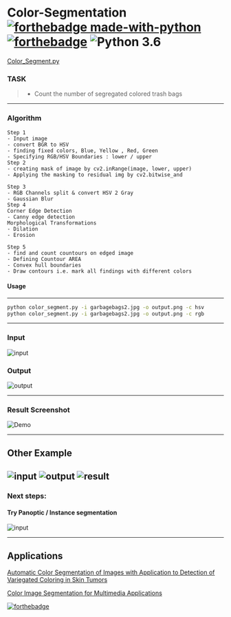 # Color-Segmentation  [![forthebadge made-with-python](http://ForTheBadge.com/images/badges/made-with-python.svg)](https://github.com/vasantvohra/Color-Segmentation/blob/master/color_segment.py) [![forthebadge](https://forthebadge.com/images/badges/powered-by-responsibility.svg)](https://forthebadge.com) ![Python 3.6](https://img.shields.io/badge/python-3.6-green.svg)

[Color_Segment.py](https://github.com/vasantvohra/Color-Segmentation/blob/master/color_segment.py)
### TASK
 > * Count the number of segregated colored trash bags
---
### Algorithm
```
Step 1
- Input image 
- convert BGR to HSV
- finding fixed colors, Blue, Yellow , Red, Green
- Specifying RGB/HSV Boundaries : lower / upper
Step 2
- creating mask of image by cv2.inRange(image, lower, upper)
- Applying the masking to residual img by cv2.bitwise_and

Step 3
- RGB Channels split & convert HSV 2 Gray
- Gaussian Blur
Step 4
Corner Edge Detection
- Canny edge detection
Morphological Transformations
- Dilation
- Erosion

Step 5
- find and count countours on edged image
- Defining Countour AREA
- Convex hull boundaries
- Draw contours i.e. mark all findings with different colors
```
#### Usage
---
```sh
python color_segment.py -i garbagebags2.jpg -o output.png -c hsv
python color_segment.py -i garbagebags2.jpg -o output.png -c rgb
```
---
### Input
![input](https://raw.githubusercontent.com/vasantvohra/Color-Segmentation/master/garbagebags2.jpg) 
### Output
![output](https://raw.githubusercontent.com/vasantvohra/Color-Segmentation/master/output.jpg)

---
### Result Screenshot
![Demo](https://raw.githubusercontent.com/vasantvohra/Color-Segmentation/master/counting.png)

---

## Other Example

![input](https://raw.githubusercontent.com/vasantvohra/Color-Segmentation/master/coloredimage.jpeg) ![output](https://raw.githubusercontent.com/vasantvohra/Color-Segmentation/master/out.png)
![result](https://raw.githubusercontent.com/vasantvohra/Color-Segmentation/master/thumbpin%20count.png)
---
### Next steps:
#### Try Panoptic / Instance segmentation
![input](https://raw.githubusercontent.com/vasantvohra/Color-Segmentation/master/count%20people.png)

---

## Applications
[Automatic Color Segmentation of Images with
Application to Detection of Variegated
Coloring in Skin Tumors](http://groups.inf.ed.ac.uk/vision/MCDONAGH/related%20work/literature/Automatic%20color%20segmentation%20of%20images%20with%20application%20todetection%20of%20variegated%20coloring%20in%20skin%20tumors.pdf)

[Color Image Segmentation for Multimedia Applications](https://link.springer.com/article/10.1023/A:1008163913937)

[![forthebadge](https://forthebadge.com/images/badges/built-with-love.svg)](https://forthebadge.com)
